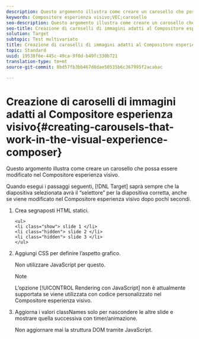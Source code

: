 ```yaml
---
description: Questo argomento illustra come creare un carosello che possa essere modificato nel Compositore esperienza visivo.
keywords: Compositore esperienza visivo;VEC;carosello
seo-description: Questo argomento illustra come creare un carosello che possa essere modificato nel Compositore esperienza visivo.
seo-title: Creazione di caroselli di immagini adatti al Compositore esperienza visivo
solution: Target
subtopic: Test multivariato
title: Creazione di caroselli di immagini adatti al Compositore esperienza visivo
topic: Standard
uuid: 19538f6e-445c-49ca-9f0d-b49fc330b721
translation-type: tm+mt
source-git-commit: 8bd57fb3bb467d8dae50535b6c367995f2acabac

---
```



# Creazione di caroselli di immagini adatti al Compositore esperienza visivo{#creating-carousels-that-work-in-the-visual-experience-composer}

Questo argomento illustra come creare un carosello che possa essere modificato nel Compositore esperienza visivo.

Quando esegui i passaggi seguenti, [!DNL Target] saprà sempre che la diapositiva selezionata avrà il “selettore” per la diapositiva corretta, anche se viene modificato nel Compositore esperienza visivo dopo pochi secondi.

1. Crea segnaposti HTML statici.

   ```
   <ul>
   <li class="show"> slide 1 </li>
   <li class="hidden"> slide 2 </li>
   <li class="hidden"> slide 3 </li>
   </ul>
   ```

1. Aggiungi CSS per definire l’aspetto grafico.

   Non utilizzare JavaScript per questo.

   >[!NOTE]
   >
   >L’opzione [!UICONTROL Rendering con JavaScript] non è attualmente supportata se viene utilizzata con codice personalizzato nel Compositore esperienza visivo.

1. Aggiorna i valori classNames solo per nascondere le altre slide e mostrare quella successiva con timer/animazione.

   Non aggiornare mai la struttura DOM tramite JavaScript.